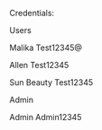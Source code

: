 Credentials: 

Users

Malika Test12345@

Allen Test12345

Sun Beauty Test12345



Admin

Admin Admin12345
